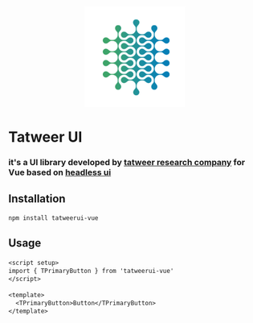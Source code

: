 <div align="center">
  <picture>
    <img alt="logo" height="200px" src="https://github.com/adelbograyn/tatweerui-vue/blob/main/public/tatweer.png">
  </picture>
</div>

# Tatweer UI

### it's a UI library developed by [tatweer research company](https://tatweerresearch.org) for Vue based on [headless ui](https://headlessui.com/)

## Installation

```bash
npm install tatweerui-vue
```

## Usage

```vue
<script setup>
import { TPrimaryButton } from 'tatweerui-vue'
</script>

<template>
  <TPrimaryButton>Button</TPrimaryButton>
</template>
```
